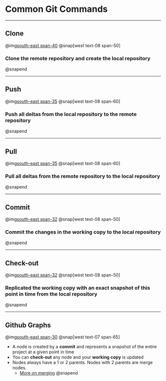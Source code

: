 # Common Git Commands

---
## Clone
@img[south-east span-40](assets/img/clone.png)
@snap[west text-08 span-50]
### Clone the **remote repository** and create the **local repository**
@snapend

---
## Push
@img[south-east span-35](assets/img/push.png)
@snap[west text-08 span-60]
### Push all deltas from the **local repository** to the **remote repository**
@snapend

---
## Pull
@img[south-east span-35](assets/img/pull.png)
@snap[west text-08 span-60]
### Pull all deltas from the **remote repository** to the **local repository**
@snapend

---
## Commit
@img[south-east span-32](assets/img/commit.png)
@snap[west text-08 span-50]
### Commit the changes in the **working copy** to the **local repository**
@snapend

---
## Check-out
@img[south-east span-32](assets/img/check-out.png)
@snap[west text-08 span-50]
### Replicated the **working copy** with an exact snapshot of this point in time from the **local repository**
@snapend

---
## Github Graphs
@img[south-east span-30](assets/img/git-nodes.png)
@snap[west text-07 span-65]
- A node is created by a **commit** and represents a snapshot of the entire project at a given point in time
- You can **check-out** any node and your **working copy** is updated
- Nodes always have a 1 or 2 parents. Nodes with 2 parents are merge nodes.
    - [More on merging](https://www.atlassian.com/git/tutorials/using-branches/git-merge)
@snapend
